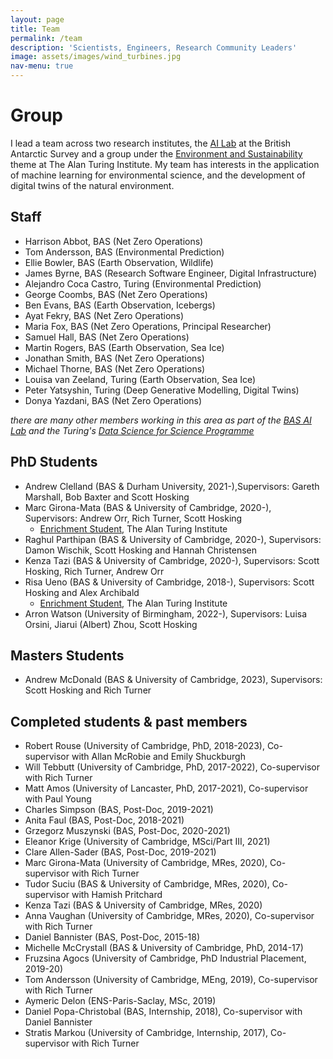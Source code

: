 ```yaml
---
layout: page
title: Team
permalink: /team
description: 'Scientists, Engineers, Research Community Leaders'
image: assets/images/wind_turbines.jpg
nav-menu: true
---
```


<h1>Group</h1>

I lead a team across two research institutes, the [AI Lab](https://www.bas.ac.uk/ai) at the British Antarctic Survey and a group under the [Environment and Sustainability](https://www.turing.ac.uk/research/research-projects/environment-and-sustainability) theme at The Alan Turing Institute. My team has interests in the application of machine learning for environmental science, and the development of digital twins of the natural environment.

## Staff
* Harrison Abbot, BAS (Net Zero Operations)
* Tom Andersson, BAS (Environmental Prediction)
* Ellie Bowler, BAS (Earth Observation, Wildlife)
* James Byrne, BAS (Research Software Engineer, Digital Infrastructure)
* Alejandro Coca Castro, Turing (Environmental Prediction)
* George Coombs, BAS (Net Zero Operations)
* Ben Evans, BAS (Earth Observation, Icebergs)
* Ayat Fekry, BAS (Net Zero Operations)
* Maria Fox, BAS (Net Zero Operations, Principal Researcher)
* Samuel Hall, BAS (Net Zero Operations)
* Martin Rogers, BAS (Earth Observation, Sea Ice)
* Jonathan Smith, BAS (Net Zero Operations)
* Michael Thorne, BAS (Net Zero Operations)
* Louisa van Zeeland, Turing (Earth Observation, Sea Ice)
* Peter Yatsyshin, Turing (Deep Generative Modelling, Digital Twins)
* Donya Yazdani, BAS (Net Zero Operations)

_there are many other members working in this area as part of the [BAS AI Lab](https://www.bas.ac.uk/team/science-teams/ai-lab/#people) and the Turing's [Data Science for Science Programme](https://www.turing.ac.uk/research/research-programmes/data-science-science)_

## PhD Students
* Andrew Clelland (BAS & Durham University, 2021-),Supervisors: Gareth Marshall, Bob Baxter and Scott Hosking
* Marc Girona-Mata (BAS & University of Cambridge, 2020-), Supervisors: Andrew Orr, Rich Turner, Scott Hosking
    * [Enrichment Student](https://www.turing.ac.uk/people/enrichment-students/marc-girona-mata), The Alan Turing Institute
* Raghul Parthipan (BAS & University of Cambridge, 2020-), Supervisors: Damon Wischik, Scott Hosking and Hannah Christensen
* Kenza Tazi (BAS & University of Cambridge, 2020-), Supervisors: Scott Hosking, Rich Turner, Andrew Orr
* Risa Ueno (BAS & University of Cambridge, 2018-), Supervisors: Scott Hosking and Alex Archibald
    * [Enrichment Student](https://www.turing.ac.uk/people/risa-ueno), The Alan Turing Institute
* Arron Watson (University of Birmingham, 2022-), Supervisors: Luisa Orsini, Jiarui (Albert) Zhou, Scott Hosking

## Masters Students
* Andrew McDonald (BAS & University of Cambridge, 2023), Supervisors: Scott Hosking and Rich Turner

<!-- ## Internship Students -->

## Completed students & past members
* Robert Rouse (University of Cambridge, PhD, 2018-2023), Co-supervisor with Allan McRobie and Emily Shuckburgh
* Will Tebbutt (University of Cambridge, PhD, 2017-2022), Co-supervisor with Rich Turner
* Matt Amos (University of Lancaster, PhD, 2017-2021), Co-supervisor with Paul Young
* Charles Simpson (BAS, Post-Doc, 2019-2021)
* Anita Faul (BAS, Post-Doc, 2018-2021)
* Grzegorz Muszynski (BAS, Post-Doc, 2020-2021) 
* Eleanor Krige (University of Cambridge, MSci/Part III, 2021)
* Clare Allen-Sader (BAS, Post-Doc, 2019-2021) 
* Marc Girona-Mata (University of Cambridge, MRes, 2020), Co-supervisor with Rich Turner
* Tudor Suciu (BAS & University of Cambridge, MRes, 2020), Co-supervisor with Hamish Pritchard
* Kenza Tazi (BAS & University of Cambridge, MRes, 2020)
* Anna Vaughan (University of Cambridge, MRes, 2020), Co-supervisor with Rich Turner
* Daniel Bannister (BAS, Post-Doc, 2015-18)
* Michelle McCrystall (BAS & University of Cambridge, PhD, 2014-17)
* Fruzsina Agocs (University of Cambridge, PhD Industrial Placement, 2019-20)
* Tom Andersson (University of Cambridge, MEng, 2019), Co-supervisor with Rich Turner
* Aymeric Delon (ENS-Paris-Saclay, MSc, 2019)
* Daniel Popa-Christobal (BAS, Internship, 2018), Co-supervisor with Daniel Bannister
* Stratis Markou (University of Cambridge, Internship, 2017), Co-supervisor with Rich Turner



